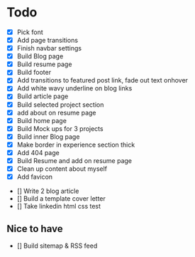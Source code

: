 # Todo
- [x] Pick font
- [x] Add page transitions
- [x] Finish navbar settings
- [x] Build Blog page
- [x] Build resume page
- [x] Build footer
- [x] Add transitions to featured post link, fade out text onhover
- [x] Add white wavy underline on blog links
- [x] Build article page
- [x] Build selected project section
- [x] add about on resume page
- [x] Build home page
- [x] Build Mock ups for 3 projects
- [x] Build inner Blog page
- [x] Make border in experience section thick
- [x] Add 404 page
- [x] Build Resume and add on resume page
- [x] Clean up content about myself
- [x] Add favicon
- [] Write 2 blog article
- [] Build a template cover letter
- [] Take linkedin html css test

## Nice to have
- [] Build sitemap & RSS feed


